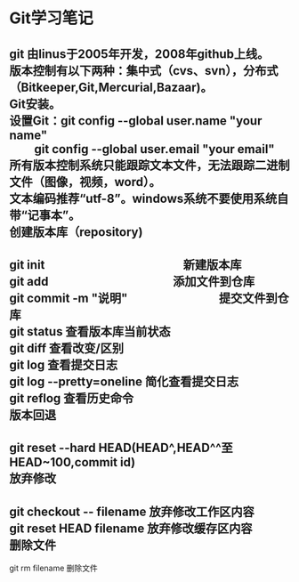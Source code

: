 Git学习笔记
======
git 由linus于2005年开发，2008年github上线。<br>
版本控制有以下两种：集中式（cvs、svn），分布式（Bitkeeper,Git,Mercurial,Bazaar)。<br>
Git安装。<br>
设置Git：git config --global user.name "your name"<br>
         git config --global user.email "your email"<br>
所有版本控制系统只能跟踪文本文件，无法跟踪二进制文件（图像，视频，word）。<br>
文本编码推荐“utf-8”。windows系统不要使用系统自带“记事本”。<br>
创建版本库（repository)<br>
------
git init                                                  新建版本库<br>
git add  <file>                                           添加文件到仓库<br>
git commit -m "说明"                                      提交文件到仓库<br>
git status                                                查看版本库当前状态<br>
git diff                                                  查看改变/区别<br>
git log                                                   查看提交日志<br>
git log --pretty=oneline                                  简化查看提交日志<br>
git reflog                                                查看历史命令<br>
版本回退<br>
------
git reset --hard HEAD(HEAD^,HEAD^^至HEAD~100,commit id)<br>
放弃修改<br>
------
git checkout -- filename                                  放弃修改工作区内容<br>
git reset HEAD  filename                                  放弃修改缓存区内容<br>
删除文件<br>
------
git rm filename                                           删除文件<br>
